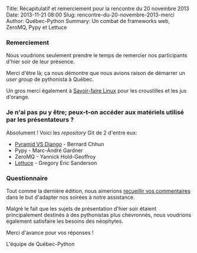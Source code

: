 Title: Récapitulatif et remerciement pour la rencontre du 20 novembre 2013
Date: 2013-11-21 08:00
Slug: rencontre-du-20-novembre-2013-merci
Author: Québec-Python
Summary: Un combat de frameworks web, ZeroMQ, Pypy et Lettuce

### Remerciement

Nous voudrions seulement prendre le temps de remercier nos participants d'hier soir de leur présence.

Merci d'être là; ça nous démontre que nous avions raison de démarrer un *user group* de pythonista à Québec.

Un gros merci également à <a href="http://www.savoirfairelinux.com/">Savoir-faire Linux</a> pour les croustilles et les jus d'orange.

### Je n'ai pas pu y être; peux-t-on accéder aux matériels utilisé par les présentateurs ?

Absolument ! Voici les *repository* Git de 2 d'entre eux:

<ul class="disc">
    <li>
        <a href="https://github.com/Quebec-Python/presentation-pyramid-vs-django">Pyramid VS Django</a> - Bernard Chhun
    </li>
    <li>
        Pypy - Marc-André Gardner
    </li>
    <li>
        ZeroMQ - Yannick Hold-Geoffroy
    </li>
    <li>
        <a href="https://github.com/gelendir/qcpy-lettuce">Lettuce</a> - Gregory Eric Sanderson
    </li>
</ul>

### Questionnaire

Tout comme la dernière édition, nous aimerions <a href="https://docs.google.com/forms/d/1sUSM-sh4lvODGNlQ5CQ4t40NkIWNGA8NHawmcc0-ir0/viewform">recueillir vos commentaires</a> dans le but d'adapter nos soirées à notre assistance.

Malgré le fait que les sujets de présentation d'hier soir étaient principalement destinés à des pythonistas plus chevronnés, nous voudrions également satisfaire les besoins des néophytes.

Merci d'avance pour vos réponses !

L'équipe de Québec-Python